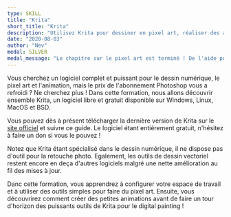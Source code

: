 ```yaml
---
type: SKILL
title: "Krita"
short_title: "Krita"
description: "Utilisez Krita pour dessiner en pixel art, réaliser des animations et vous lancer dans le digital painting."
date: "2020-08-03"
author: "Nev"
medal: SILVER
medal_message: "Le chapitre sur le pixel art est terminé ! De l'aide pour écrire les deux suivants serait appréciée. [Participer](https://github.com/gamedevalliance/fairedesjeux.fr/issues/5)"
---
```


Vous cherchez un logiciel complet et puissant pour le dessin numérique, le pixel art et l'animation, mais le prix de l'abonnement Photoshop vous a refroidi ? Ne cherchez plus ! Dans cette formation, nous allons découvrir ensemble Krita, un logiciel libre et gratuit disponible sur Windows, Linux, MacOS et BSD.

Vous pouvez dès à présent télécharger la dernière version de Krita sur le [site officiel](https://krita.org/) et suivre ce guide. Le logiciel étant entièrement gratuit, n'hésitez à faire un don si vous le pouvez !

Notez que Krita étant spécialisé dans le dessin numérique, il ne dispose pas d'outil pour la retouche photo. Egalement, les outils de dessin vectoriel restent encore en deça d'autres logiciels malgré une nette amélioration au fil des mises à jour.

Danc cette formation, vous apprendrez à configurer votre espace de travail et à utiliser des outils simples pour faire du pixel art. Ensuite, vous découvrirez comment créer des petites animations avant de faire un tour d'horizon des puissants outils de Krita pour le digital painting !
